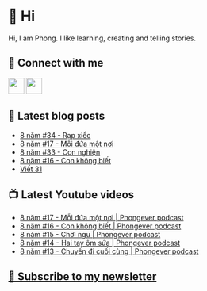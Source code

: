 # 👋 Hi

Hi, I am Phong. I like learning, creating and telling stories.

## 🔗 Connect with me
[<img height="32" width="32" src="https://cdn.jsdelivr.net/npm/simple-icons@v3/icons/youtube.svg" />](https://www.youtube.com/channel/UCXykqt3V2-9bYXKWZRcH0rA)
[<img height="32" width="32" src="https://cdn.jsdelivr.net/npm/simple-icons@v3/icons/instagram.svg" />](https://www.instagram.com/phongever)

## 📝 Latest blog posts

<!-- BLOG-POST-LIST:START -->
- [8 năm #34 - Rạp xiếc](https://phongever.substack.com/p/8-nam-34-rap-xiec)
- [8 năm #17 - Mỗi đứa một nơi](https://phongever.substack.com/p/8-nam-17-moi-ua-mot-noi)
- [8 năm #33 - Con nghiện](https://phongever.substack.com/p/8-nam-33-con-nghien)
- [8 năm #16 - Con không biết](https://phongever.substack.com/p/8-nam-16-con-khong-biet)
- [Viết 31](https://phongever.substack.com/p/viet-31)
<!-- BLOG-POST-LIST:END -->

## 📺 Latest Youtube videos

<!-- YOUTUBE-VIDEO-LIST:START -->
- [8 năm #17 - Mỗi đứa một nơi | Phongever podcast](https://www.youtube.com/watch?v=qdtks9kHzSc)
- [8 năm #16 - Con không biết | Phongever podcast](https://www.youtube.com/watch?v=eWUW82foQZk)
- [8 năm #15 - Chơi ngu | Phongever podcast](https://www.youtube.com/watch?v=33shyg34H-w)
- [8 năm #14 - Hai tay ôm sứa | Phongever podcast](https://www.youtube.com/watch?v=0fyS3UBhvrk)
- [8 năm #13 - Chuyến đi cuối cùng | Phongever podcast](https://www.youtube.com/watch?v=DqSbTltlYIg)
<!-- YOUTUBE-VIDEO-LIST:END -->

## [💌 Subscribe to my newsletter](https://phongever.substack.com/)
